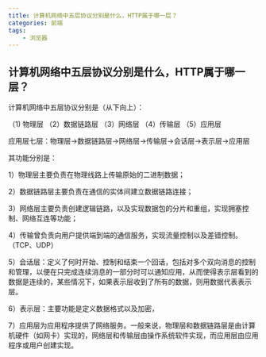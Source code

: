 ```yaml
---
title: 计算机网络中五层协议分别是什么，HTTP属于哪一层？
categories: 前端
tags:
    - 浏览器
---
```


## 计算机网络中五层协议分别是什么，HTTP属于哪一层？

计算机网络中五层协议分别是（从下向上）：

（1) 物理层 （2）数据链路层 （3）网络层 （4）传输层 （5）应用层

应用层七层：物理层->数据链路层->网络层->传输层->会话层->表示层->应用层

其功能分别是：

1）物理层主要负责在物理线路上传输原始的二进制数据；

2）数据链路层主要负责在通信的实体间建立数据链路连接；

3）网络层主要负责创建逻辑链路，以及实现数据包的分片和重组，实现拥塞控制、网络互连等功能；

4）传输曾负责向用户提供端到端的通信服务，实现流量控制以及差错控制。（TCP、UDP）

5）会话层：定义了何时开始、控制和结束一个回话，包括对多个双向消息的控制和管理，以便在只完成连续消息的一部分时可以通知应用，从而使得表示层看到的数据是连续的，某些情况下，如果表示层收到了所有的数据，则用数据代表表示层。

6）表示层：主要功能是定义数据格式以及加密，

7）应用层为应用程序提供了网络服务。一般来说，物理层和数据链路层是由计算机硬件（如网卡）实现的，网络层和传输层由操作系统软件实现，而应用层由应用程序或用户创建实现。